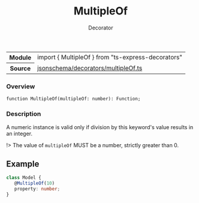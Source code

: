 <header class="symbol-info-header">    <h1 id="multipleof">MultipleOf</h1>    <label class="symbol-info-type-label decorator">Decorator</label>      </header>
<section class="symbol-info">      <table class="is-full-width">        <tbody>        <tr>          <th>Module</th>          <td>            <div class="lang-typescript">                <span class="token keyword">import</span> { MultipleOf }                 <span class="token keyword">from</span>                 <span class="token string">"ts-express-decorators"</span>                            </div>          </td>        </tr>        <tr>          <th>Source</th>          <td>            <a href="https://romakita.github.io/ts-express-decorators/#//blob/v3.1.0/src/jsonschema/decorators/multipleOf.ts#L0-L0">                jsonschema/decorators/multipleOf.ts            </a>        </td>        </tr>                </tbody>      </table>    </section>

### Overview

<pre><code class="typescript-lang">function <span class="token function">MultipleOf</span><span class="token punctuation">(</span>multipleOf<span class="token punctuation">:</span> <span class="token keyword">number</span><span class="token punctuation">)</span><span class="token punctuation">:</span> Function<span class="token punctuation">;</span></code></pre>

### Description

A numeric instance is valid only if division by this keyword's value results in an integer.

!> The value of `multipleOf` MUST be a number, strictly greater than 0.

## Example

```typescript
class Model {
   @MultipleOf(10)
   property: number;
}
```
